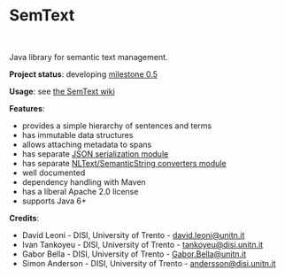 SemText
===
<!--
<p align="center">
<img alt="Jackan" src="https://github.com/opendatatrentino/jackan/wiki/img/jackan-logo-200px.png" width="150px">
</p>
-->

<br/>

Java library for semantic text management. 

**Project status**: developing [milestone 0.5](https://github.com/opendatatrentino/semtext/issues?milestone=1&state=open) 

**Usage**: see [the SemText wiki](https://github.com/opendatatrentino/semtext/wiki)


**Features**:
  * provides a simple hierarchy of sentences and terms
  * has immutable data structures
  * allows attaching metadata to spans
  * has separate [JSON serialization module](https://github.com/opendatatrentino/semtext-jackson)
  * has separate [NLText/SemanticString converters module](https://github.com/opendatatrentino/semtext-nltext)
  * well documented
  * dependency handling with Maven
  * has a liberal Apache 2.0 license
  * supports Java 6+


**Credits**:

* David Leoni - DISI, University of Trento - david.leoni@unitn.it
* Ivan Tankoyeu - DISI, University of Trento - tankoyeu@disi.unitn.it
* Gabor Bella - DISI, University of Trento - Gabor.Bella@unitn.it
* Simon Anderson - DISI, University of Trento - andersson@disi.unitn.it




